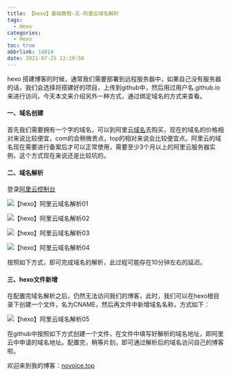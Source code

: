 ```yaml
---
title: 【hexo】基础教程-五-阿里云域名解析
tags:
  - Hexo
categories:
  - Hexo
toc: true
abbrlink: 14014
date: 2021-07-25 12:19:50
---
```


hexo 搭建博客的时候，通常我们需要部署到远程服务器中，如果自己没有服务器的话，我们会选择将搭建好的项目，上传到github中，然后用过用户名.github.io来进行访问，今天本文来介绍另外一种方式，通过绑定域名的方式来查看。

<!--more-->

#### 一、域名创建

首先我们需要拥有一个字的域名，可以到阿里云[域名](https://wanwang.aliyun.com/?spm=5176.10695662.1158081.1.12334234jIVGyD)去购买，现在的域名的价格相对来说比较便宜，com的会稍微贵点，top的相对来说会比较便宜点。阿里云的域名现在需要进行备案后才可以正常使用，需要至少3个月以上的阿里云服务器实例，这个方式现在来说还是比较坑的。

#### 二、域名解析

登录[阿里云控制台](https://homenew.console.aliyun.com/home/dashboard/ProductAndService)

![【hexo】阿里云域名解析01](https://cdn.jsdelivr.net/gh/liuhuanhuan963019/blogPicture/md_photos/%E3%80%90hexo%E3%80%91%E9%98%BF%E9%87%8C%E4%BA%91%E5%9F%9F%E5%90%8D%E8%A7%A3%E6%9E%90%E4%BA%9401.png)

![【hexo】阿里云域名解析02](https://cdn.jsdelivr.net/gh/liuhuanhuan963019/blogPicture/md_photos/%E3%80%90hexo%E3%80%91%E9%98%BF%E9%87%8C%E4%BA%91%E5%9F%9F%E5%90%8D%E8%A7%A3%E6%9E%90%E4%BA%9402.png)

![【hexo】阿里云域名解析03](https://cdn.jsdelivr.net/gh/liuhuanhuan963019/blogPicture/md_photos/%E3%80%90hexo%E3%80%91%E9%98%BF%E9%87%8C%E4%BA%91%E5%9F%9F%E5%90%8D%E8%A7%A3%E6%9E%90%E4%BA%9403.png)

![【hexo】阿里云域名解析04](https://cdn.jsdelivr.net/gh/liuhuanhuan963019/blogPicture/md_photos/%E3%80%90hexo%E3%80%91%E9%98%BF%E9%87%8C%E4%BA%91%E5%9F%9F%E5%90%8D%E8%A7%A3%E6%9E%90%E4%BA%9404.png)

按照如下方式，即可完成域名的解析，此过程可能存在10分钟左右的延迟。

#### 三、hexo文件新增

在配置完域名解析之后，仍然无法访问我们的博客，此时，我们可以在hexo根目录下创建一个文件，名为CNAME，然后再文件中新增域名名称，方式如下：

![【hexo】阿里云域名解析05](https://cdn.jsdelivr.net/gh/liuhuanhuan963019/blogPicture/md_photos/%E3%80%90hexo%E3%80%91%E9%98%BF%E9%87%8C%E4%BA%91%E5%9F%9F%E5%90%8D%E8%A7%A3%E6%9E%90%E4%BA%9405.png)

在github中按照如下方式创建一个文件，在文件中填写好解析的域名地址，即阿里云中申请的域名地址。配置完，稍等片刻，即可通过解析后的域名访问自己的博客啦。

欢迎来到我的博客：[novoice.top](novoice.top)

